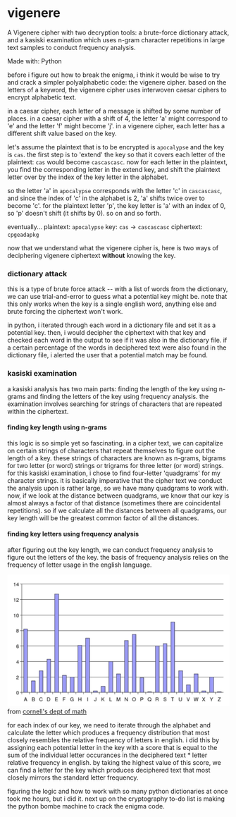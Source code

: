 # vigenere

A Vigenere cipher with two decryption tools: a brute-force dictionary attack, and a kasiski examination which uses n-gram character repetitions in large text samples to conduct frequency analysis.

Made with: Python

before i figure out how to break the enigma, i think it would be wise to try and crack a simpler polyalphabetic code: the vigenere cipher. based on the letters of a keyword, the vigenere cipher uses interwoven caesar ciphers to encrypt alphabetic text.

in a caesar cipher, each letter of a message is shifted by some number of places. in a caesar cipher with a shift of 4, the letter 'a' might correspond to 'e' and the letter 'f' might become 'j'. in a vigenere cipher, each letter has a different shift value based on the key.

let's assume the plaintext that is to be encrypted is `apocalypse` and the key is `cas`. the first step is to 'extend' the key so that it covers each letter of the plaintext: `cas` would become `cascascasc`. now for each letter in the plaintext, you find the corresponding letter in the extend key, and shift the plaintext letter over by the index of the key letter in the alphabet. 

so the letter 'a' in `apocalypse` corresponds with the letter 'c' in `cascascasc`, and since the index of 'c' in the alphabet is 2, 'a' shifts twice over to become 'c'. for the plaintext letter 'p', the key letter is 'a' with an index of 0, so 'p' doesn't shift (it shifts by 0). so on and so forth.

eventually...
plaintext: `apocalypse`
key: `cas` -> `cascascasc`
ciphertext: `cpgeadapkg`

now that we understand what the vigenere cipher is, here is two ways of deciphering vigenere ciphertext **without** knowing the key.

### dictionary attack

this is a type of brute force attack -- with a list of words from the dictionary, we can use trial-and-error to guess what a potential key might be. note that this only works when the key is a single english word, anything else and brute forcing the ciphertext won't work.

in python, i iterated through each word in a dictionary file and set it as a potential key. then, i would decipher the ciphertext with that key and checked each word in the output to see if it was also in the dictionary file. if a certain percentage of the words in deciphered text were also found in the dictionary file, i alerted the user that a potential match may be found.

### kasiski examination

a kasiski analysis has two main parts: finding the length of the key using n-grams and finding the letters of the key using frequency analysis. the examination involves searching for strings of characters that are repeated within the ciphertext.

#### finding key length using n-grams
this logic is so simple yet so fascinating. in a cipher text, we can capitalize on certain strings of characters that repeat themselves to figure out the length of a key. these strings of characters are known as n-grams, bigrams for two letter (or word) strings or trigrams for three letter (or word) strings. for this kasiski examination, i chose to find four-letter 'quadgrams' for my character strings. it is basically imperative that the cipher text we conduct the analysis upon is rather large, so we have many quadgrams to work with. now, if we look at the distance between quadgrams, we know that our key is almost always a factor of that distance (sometimes there are coincidental repetitions). so if we calculate all the distances between all quadgrams, our key length will be the greatest common factor of all the distances.

#### finding key letters using frequency analysis
after figuring out the key length, we can conduct frequency analysis to figure out the letters of the key. the basis of frequency analysis relies on the frequency of letter usage in the english language.

![frequency](/frequency.png)
from [cornell's dept of math](http://pi.math.cornell.edu/~morris/135/letfreq.html)

for each index of our key, we need to iterate through the alphabet and calculate the letter which produces a frequency distribution that most closely resembles the relative frequency of letters in english. i did this by assigning each potential letter in the key with a score that is equal to the sum of the individual letter occurances in the deciphered text * letter relative frequency in english. by taking the highest value of this score, we can find a letter for the key which produces deciphered text that most closely mirrors the standard letter frequency. 

figuring the logic and how to work with so many python dictionaries at once took me hours, but i did it. next up on the cryptography to-do list is making the python bombe machine to crack the enigma code.
